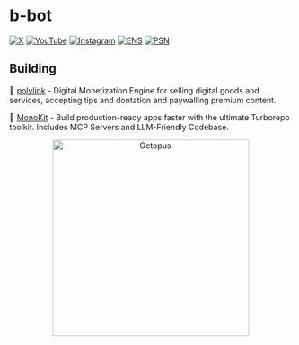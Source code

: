 # b-bot
[![X](https://img.shields.io/badge/X-Follow-000000?style=for-the-badge&logo=x&logoColor=white)](https://x.com/b_b0t)
[![YouTube](https://img.shields.io/badge/YouTube-Subscribe-FF0000?style=for-the-badge&logo=youtube&logoColor=white)](https://www.youtube.com/channel/b-b0t)
[![Instagram](https://img.shields.io/badge/Instagram-Follow-E4405F?style=for-the-badge&logo=instagram&logoColor=white)](https://www.instagram.com/b_b0t)
[![ENS](https://img.shields.io/badge/ENS-Profile-3C3C3D?style=for-the-badge&logo=ethereum&logoColor=white)](https://app.ens.domains/name/b-bot.eth)
[![PSN](https://img.shields.io/badge/PSN-Profile-003791?style=for-the-badge&logo=playstation&logoColor=white)](https://psnprofiles.com/b-bot-v2)

## Building

💠 [polylink](https://poly.link) - Digital Monetization Engine for selling digital goods and services, accepting tips and dontation and paywalling premium content.

🔶 [MonoKit](https://monokit.dev) - Build production-ready apps faster with the ultimate Turborepo toolkit. Includes MCP Servers and LLM-Friendly Codebase.

<p align="center">
  <img
    src="https://cdn.byronpolley.com/octopus.svg"
    alt="Octopus"
    width="350"
  />
</p>
